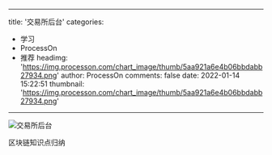 
---
title: '交易所后台'
categories: 
 - 学习
 - ProcessOn
 - 推荐
headimg: 'https://img.processon.com/chart_image/thumb/5aa921a6e4b06bbdabb27934.png'
author: ProcessOn
comments: false
date: 2022-01-14 15:22:51
thumbnail: 'https://img.processon.com/chart_image/thumb/5aa921a6e4b06bbdabb27934.png'
---

<div>   
<img class="thumb" alt="交易所后台" src="https://img.processon.com/chart_image/thumb/5aa921a6e4b06bbdabb27934.png" referrerpolicy="no-referrer">
<p>区块链知识点归纳</p>  
</div>
            